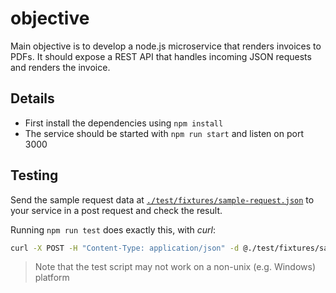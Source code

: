 # objective

Main objective is to develop a node.js microservice that renders invoices to PDFs. It should expose a REST API that handles incoming JSON requests and renders the invoice.

## Details

- First install the dependencies using `npm install`
- The service should be started with `npm run start` and listen on port 3000

## Testing

Send the sample request data at [`./test/fixtures/sample-request.json`](./test/fixtures/sample-request.json) to your service in a post request and check the result.

Running `npm run test` does exactly this, with _curl_:

```sh
curl -X POST -H "Content-Type: application/json" -d @./test/fixtures/sample-request.json http://localhost:3000/api/invoices --output test/results/sample-request.pdf
```

> Note that the test script may not work on a non-unix (e.g. Windows) platform